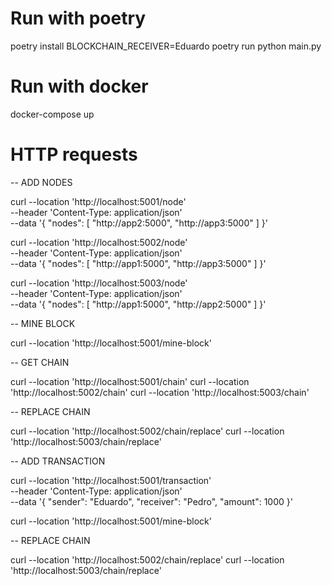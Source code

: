 
# Run with poetry

poetry install
BLOCKCHAIN_RECEIVER=Eduardo poetry run python main.py

# Run with docker
docker-compose up


# HTTP requests

-- ADD NODES

curl --location 'http://localhost:5001/node' \
--header 'Content-Type: application/json' \
--data '{
    "nodes": [
        "http://app2:5000",
        "http://app3:5000"
    ]
}'

curl --location 'http://localhost:5002/node' \
--header 'Content-Type: application/json' \
--data '{
    "nodes": [
        "http://app1:5000",
        "http://app3:5000"
    ]
}'

curl --location 'http://localhost:5003/node' \
--header 'Content-Type: application/json' \
--data '{
    "nodes": [
        "http://app1:5000",
        "http://app2:5000"
    ]
}'


-- MINE BLOCK

curl --location 'http://localhost:5001/mine-block'

-- GET CHAIN

curl --location 'http://localhost:5001/chain'
curl --location 'http://localhost:5002/chain'
curl --location 'http://localhost:5003/chain'

-- REPLACE CHAIN

curl --location 'http://localhost:5002/chain/replace'
curl --location 'http://localhost:5003/chain/replace'

-- ADD TRANSACTION

curl --location 'http://localhost:5001/transaction' \
--header 'Content-Type: application/json' \
--data '{
    "sender": "Eduardo",
    "receiver": "Pedro",
    "amount": 1000
}'

curl --location 'http://localhost:5001/mine-block'

-- REPLACE CHAIN

curl --location 'http://localhost:5002/chain/replace'
curl --location 'http://localhost:5003/chain/replace'